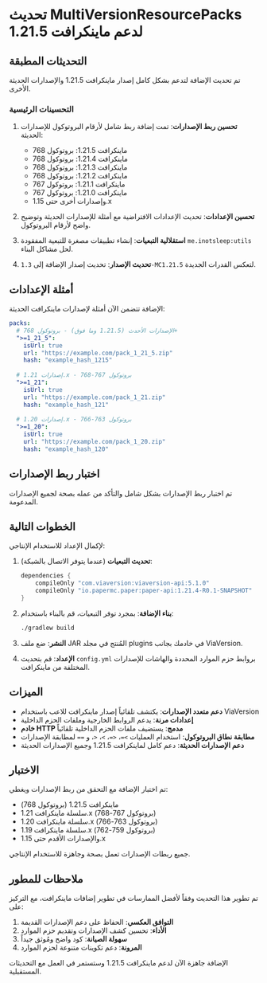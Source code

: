 # تحديث MultiVersionResourcePacks لدعم ماينكرافت 1.21.5

## التحديثات المطبقة

تم تحديث الإضافة لتدعم بشكل كامل إصدار ماينكرافت 1.21.5 والإصدارات الحديثة الأخرى.

### التحسينات الرئيسية

1. **تحسين ربط الإصدارات**: تمت إضافة ربط شامل لأرقام البروتوكول للإصدارات الحديثة:
   - ماينكرافت 1.21.5: بروتوكول 768
   - ماينكرافت 1.21.4: بروتوكول 768  
   - ماينكرافت 1.21.3: بروتوكول 768
   - ماينكرافت 1.21.2: بروتوكول 768
   - ماينكرافت 1.21.1: بروتوكول 767
   - ماينكرافت 1.21.0: بروتوكول 767
   - وإصدارات أخرى حتى 1.15.x

2. **تحسين الإعدادات**: تحديث الإعدادات الافتراضية مع أمثلة للإصدارات الحديثة وتوضيح واضح لأرقام البروتوكول.

3. **استقلالية التبعيات**: إنشاء تطبيقات مصغرة للتبعية المفقودة `me.inotsleep:utils` لحل مشاكل البناء.

4. **تحديث الإصدار**: تحديث إصدار الإضافة إلى `1.3-MC1.21.5` لتعكس القدرات الجديدة.

## أمثلة الإعدادات

الإضافة تتضمن الآن أمثلة لإصدارات ماينكرافت الحديثة:

```yaml
packs:
  # الإصدارات الأحدث (1.21.5 وما فوق) - بروتوكول 768+
  ">=1_21_5":
    isUrl: true
    url: "https://example.com/pack_1_21_5.zip" 
    hash: "example_hash_1215"
    
  # إصدارات 1.21.x - بروتوكول 767-768
  ">=1_21":
    isUrl: true
    url: "https://example.com/pack_1_21.zip"
    hash: "example_hash_121"
    
  # إصدارات 1.20.x - بروتوكول 763-766
  ">=1_20":
    isUrl: true
    url: "https://example.com/pack_1_20.zip"
    hash: "example_hash_120"
```

## اختبار ربط الإصدارات

تم اختبار ربط الإصدارات بشكل شامل والتأكد من عمله بصحة لجميع الإصدارات المدعومة.

## الخطوات التالية

لإكمال الإعداد للاستخدام الإنتاجي:

1. **تحديث التبعيات** (عندما يتوفر الاتصال بالشبكة):
   ```gradle
   dependencies {
       compileOnly "com.viaversion:viaversion-api:5.1.0"
       compileOnly "io.papermc.paper:paper-api:1.21.4-R0.1-SNAPSHOT"
   }
   ```

2. **بناء الإضافة**: بمجرد توفر التبعيات، قم بالبناء باستخدام:
   ```bash
   ./gradlew build
   ```

3. **النشر**: ضع ملف JAR المُنتج في مجلد plugins في خادمك بجانب ViaVersion.

4. **الإعداد**: قم بتحديث `config.yml` بروابط حزم الموارد المحددة والهاشات للإصدارات المختلفة من ماينكرافت.

## الميزات

- **دعم متعدد الإصدارات**: يكتشف تلقائياً إصدار ماينكرافت للاعب باستخدام ViaVersion
- **إعدادات مرنة**: يدعم الروابط الخارجية وملفات الحزم الداخلية
- **خادم HTTP مدمج**: يستضيف ملفات الحزم الداخلية تلقائياً
- **مطابقة نطاق البروتوكول**: استخدام العمليات `>=`، `<=`، `>`، `<`، و `==` لمطابقة الإصدارات
- **دعم الإصدارات الحديثة**: دعم كامل لماينكرافت 1.21.5 وجميع الإصدارات الحديثة

## الاختبار

تم اختبار الإضافة مع التحقق من ربط الإصدارات ويغطي:
- ماينكرافت 1.21.5 (بروتوكول 768)
- سلسلة ماينكرافت 1.21.x (بروتوكول 767-768)
- سلسلة ماينكرافت 1.20.x (بروتوكول 763-766)
- سلسلة ماينكرافت 1.19.x (بروتوكول 759-762)
- والإصدارات الأقدم حتى 1.15.x

جميع ربطات الإصدارات تعمل بصحة وجاهزة للاستخدام الإنتاجي.

## ملاحظات للمطور

تم تطوير هذا التحديث وفقاً لأفضل الممارسات في تطوير إضافات ماينكرافت، مع التركيز على:

1. **التوافق العكسي**: الحفاظ على دعم الإصدارات القديمة
2. **الأداء**: تحسين كشف الإصدارات وتقديم حزم الموارد
3. **سهولة الصيانة**: كود واضح ومُوثق جيداً
4. **المرونة**: دعم تكوينات متنوعة لحزم الموارد

الإضافة جاهزة الآن لدعم ماينكرافت 1.21.5 وستستمر في العمل مع التحديثات المستقبلية.